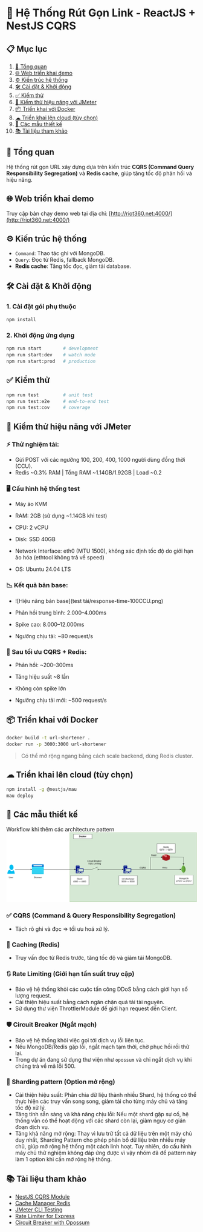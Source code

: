 # 🔗 Hệ Thống Rút Gọn Link - ReactJS + NestJS CQRS

## 📋 Mục lục
1. [🧩 Tổng quan](#-tổng-quan)
2. [🌐 Web triển khai demo](#-Web-triển-khai-demo)
3. [⚙️ Kiến trúc hệ thống](#-kiến-trúc-hệ-thống)
4. [🛠 Cài đặt & Khởi động](#-cài-đặt--khởi-động)
5. [✅ Kiểm thử](#-kiểm-thử)
6. [🧪 Kiểm thử hiệu năng với JMeter](#-kiểm-thử-hiệu-năng-với-jmeter)
7. [📦 Triển khai với Docker](#-triển-khai-với-docker)
8. [☁ Triển khai lên cloud (tùy chọn)](#-triển-khai-lên-cloud-tùy-chọn)
9. [📐 Các mẫu thiết kế](#-các-mẫu-thiết-kế)
10. [📚 Tài liệu tham khảo](#-tài-liệu-tham-khảo)

## 🧩 Tổng quan
Hệ thống rút gọn URL xây dựng dựa trên kiến trúc **CQRS (Command Query Responsibility Segregation)** và **Redis cache**, giúp tăng tốc độ phản hồi và hiệu năng.

## 🌐 Web triển khai demo
Truy cập bản chạy demo web tại địa chỉ: [http://riot360.net:4000/](http://riot360.net:4000/)

## ⚙️ Kiến trúc hệ thống
- `Command`: Thao tác ghi với MongoDB.
- `Query`: Đọc từ Redis, fallback MongoDB.
- **Redis cache**: Tăng tốc đọc, giảm tải database.

## 🛠 Cài đặt & Khởi động
### 1. Cài đặt gói phụ thuộc
```bash
npm install
```

### 2. Khởi động ứng dụng
```bash
npm run start        # development
npm run start:dev    # watch mode
npm run start:prod   # production
```

## ✅ Kiểm thử
```bash
npm run test         # unit test
npm run test:e2e     # end-to-end test
npm run test:cov     # coverage
```

## 🧪 Kiểm thử hiệu năng với JMeter
### ⚡ Thử nghiệm tải:
- Gửi POST với các ngưỡng 100, 200, 400, 1000 người dùng đồng thời (CCU).
- Redis ~0.3% RAM | Tổng RAM ~1.14GB/1.92GB | Load ~0.2

### 🖥 Cấu hình hệ thống test

- Máy ảo KVM

- RAM: 2GB (sử dụng ~1.14GB khi test)

- CPU: 2 vCPU

- Disk: SSD 40GB

- Network Interface: eth0 (MTU 1500), không xác định tốc độ do giới hạn ảo hóa (ethtool không trả về speed)

- OS: Ubuntu 24.04 LTS

### 📉 Kết quả bản base:

- ![Hiệu năng bản base](test tải/response-time-100CCU.png)

- Phản hồi trung bình: 2.000–4.000ms

- Spike cao: 8.000–12.000ms

- Ngưỡng chịu tải: ~80 request/s

### 🚀 Sau tối ưu CQRS + Redis:

- Phản hồi: ~200–300ms

- Tăng hiệu suất ~8 lần

- Không còn spike lớn

- Ngưỡng chịu tải mới: ~500 request/s

## 📦 Triển khai với Docker
```bash
docker build -t url-shortener .
docker run -p 3000:3000 url-shortener
```
> Có thể mở rộng ngang bằng cách scale backend, dùng Redis cluster.

## ☁ Triển khai lên cloud (tùy chọn)
```bash
npm install -g @nestjs/mau
mau deploy
```

## 📐 Các mẫu thiết kế
Workflow khi thêm các architecture pattern
![alt text](<Url-Shortener Workflow.png>)

### ✅ CQRS (Command & Query Responsibility Segregation)
- Tách rõ ghi và đọc => tối ưu hoá xử lý.

### 🧠 Caching (Redis)
- Truy vấn đọc từ Redis trước, tăng tốc độ và giảm tải MongoDB.

### 🔃 Rate Limiting (Giới hạn tần suất truy cập)
- Bảo vệ hệ thống khỏi các cuộc tấn công DDoS bằng cách giới hạn số lượng request.
- Cải thiện hiệu suất bằng cách ngăn chặn quá tải tài nguyên.
- Sử dụng thư viện ThrottlerModule để giới hạn request đến Client.

### 🛡 Circuit Breaker (Ngắt mạch)
- Bảo vệ hệ thống khỏi việc gọi tới dịch vụ lỗi liên tục.
- Nếu MongoDB/Redis gặp lỗi, ngắt mạch tạm thời, chờ phục hồi rồi thử lại.
- Trong dự án đang sử dụng thư viện như `opossum` và chỉ ngắt dịch vụ khi chúng trả về mã lỗi 500.

### 🔗 Sharding pattern (Option mở rộng)
- Cải thiện hiệu suất: Phân chia dữ liệu thành nhiều Shard, hệ thống có thể thực hiện các truy vấn song song, giảm tải cho từng máy chủ và tăng tốc độ xử lý.
- Tăng tính sẵn sàng và khả năng chịu lỗi: Nếu một shard gặp sự cố, hệ thống vẫn có thể hoạt động với các shard còn lại, giảm nguy cơ gián đoạn dịch vụ.
- Tăng khả năng mở rộng: Thay vì lưu trữ tất cả dữ liệu trên một máy chủ duy nhất, Sharding Pattern cho phép phân bổ dữ liệu trên nhiều máy chủ, giúp mở rộng hệ thống một cách linh hoạt.
Tuy nhiên, do cấu hình máy chủ thử nghiệm không đáp ứng được vì vậy nhóm đã để pattern này làm 1 option khi cần mở rộng hệ thống.

## 📚 Tài liệu tham khảo
- [NestJS CQRS Module](https://docs.nestjs.com/recipes/cqrs)
- [Cache Manager Redis](https://www.npmjs.com/package/cache-manager-ioredis)
- [JMeter CLI Testing](https://jmeter.apache.org/usermanual/)
- [Rate Limiter for Express](https://www.npmjs.com/package/express-rate-limit)
- [Circuit Breaker with Opossum](https://nodeshift.dev/opossum/)
